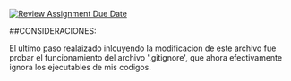 [![Review Assignment Due Date](https://classroom.github.com/assets/deadline-readme-button-22041afd0340ce965d47ae6ef1cefeee28c7c493a6346c4f15d667ab976d596c.svg)](https://classroom.github.com/a/x_DJ96am)

##CONSIDERACIONES:

El ultimo paso realaizado inlcuyendo la modificacion de este archivo fue probar el funcionamiento del archivo '.gitignore', que ahora efectivamente ignora los ejecutables de mis codigos.
